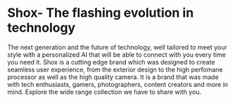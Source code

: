 # Shox- The flashing evolution in technology
The next generation and the future of technology, well tailored to meet your style with a personalized AI that will be able to connect with you every time you need it. Shox is a cutting edge brand which was designed to create seamless user experience, from the exterior design to the high perfomane processor as well as the high quality camera.
It is a brand that was made with tech enthusiasts, gamers, photographers, content creators and more in mind.
Explore the wide range collection we have to share with you.
